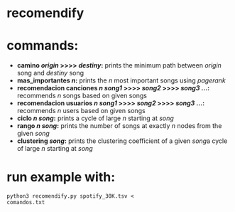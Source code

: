 # recomendify
# commands:
- **camino *origin* >>>> *destiny*:** prints the minimum path between *origin* song and *destiny* song
- **mas_importantes *n*:** prints the *n* most important songs using *pagerank*
- **recomendacion canciones *n* *song1* >>>> *song2* >>>> *song3* ...:** recommends *n* songs based on given songs
- **recomendacion usuarios *n* *song1* >>>> *song2* >>>> *song3* ...:** recommends *n* users based on given songs
- **ciclo *n* *song*:** prints a cycle of large *n* starting at *song*
- **rango *n* *song*:** prints the number of songs at exactly *n* nodes from the given *song*
- **clustering *song*:** prints the clustering coefficient of a given *song*a cycle of large *n* starting at *song*

# run example with:
<code>python3 recomendify.py spotify_30K.tsv < comandos.txt</code>
